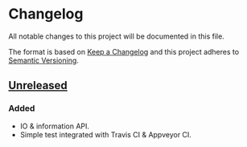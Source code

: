 # Changelog
All notable changes to this project will be documented in this file.

The format is based on [Keep a Changelog](http://keepachangelog.com/en/1.0.0/)
and this project adheres to [Semantic Versioning](http://semver.org/spec/v2.0.0.html).

## [Unreleased]

### Added
- IO & information API.
- Simple test integrated with Travis CI & Appveyor CI.

[Unreleased]: https://github.com/evpobr/libape/compare/v1.0.0...HEAD
